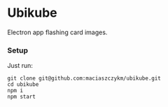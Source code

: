 # Ubikube
Electron app flashing card images.

### Setup
Just run:

```
git clone git@github.com:maciaszczykm/ubikube.git
cd ubikube
npm i
npm start
```
